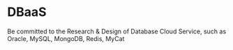 # DBaaS
Be committed to the Research &amp; Design of Database Cloud Service, such as Oracle, MySQL, MongoDB, Redis, MyCat
